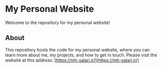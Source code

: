 # My Personal Website

Welcome to the repository for my personal website!

## About

This repository hosts the code for my personal website, where you can learn more about me, my projects, and how to get in touch. Please visit the website at this address: [https://mh-salari.ir/](https://mh-salari.ir/)

